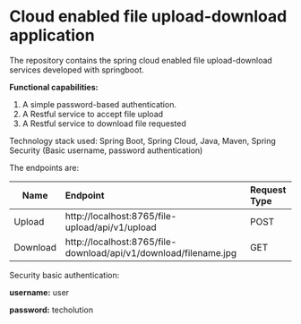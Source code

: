 # Cloud enabled file upload-download application

The repository contains the spring cloud enabled file upload-download services developed with springboot.

**Functional capabilities:**
1. A simple password-based authentication.
2. A Restful service to accept file upload
3. A Restful service to download file requested

Technology stack used: Spring Boot, Spring Cloud, Java, Maven, Spring Security (Basic username, password authentication)

The endpoints are:

Name | Endpoint | Request Type 
------------- |:----------- |:-----------
Upload | http://localhost:8765/file-upload/api/v1/upload | POST
Download | http://localhost:8765/file-download/api/v1/download/filename.jpg | GET


Security basic authentication:

**username:** user

**password:** techolution
